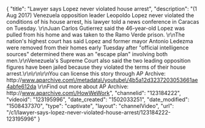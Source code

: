 {
    "title": "Lawyer says Lopez never violated house arrest",
    "description": "(1 Aug 2017) Venezuela opposition leader Leopoldo Lopez never violated the conditions of his house arrest, his lawyer told a news conference in Caracas on Tuesday.  \r\nJuan Carlos Gutierrez said the 46-year-old Lopez was pulled from his home and was taken to the Ramo Verde prison. \r\nThe nation's highest court has said Lopez and former mayor Antonio Ledezma were removed from their homes early Tuesday after \"official intelligence sources\" determined there was an \"escape plan\" involving both men.\r\nVenezuela's Supreme Court also said the two leading opposition figures have been jailed because they violated the terms of their house arrest.\r\n\r\n\r\nYou can license this story through AP Archive: http:\/\/www.aparchive.com\/metadata\/youtube\/4b5a12d3237203053661ae4abfe612da \r\nFind out more about AP Archive: http:\/\/www.aparchive.com\/HowWeWork",
    "channelid": "123184222",
    "videoid": "123195996",
    "date_created": "1502033251",
    "date_modified": "1508437370",
    "type": "captivate",
    "layout": "channelVideo",
    "url": "\/c1\/lawyer-says-lopez-never-violated-house-arrest\/123184222-123195996"
}
